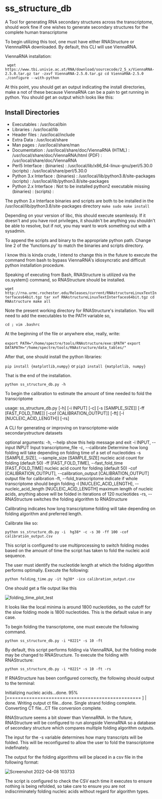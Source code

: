 # ss_structure_db
A Tool for generating RNA secondary structures across the transcriptome, 
  should work fine if one wishes to generate secondary structures for the complete human transcriptome

To begin utilizing this tool, one must have either RNAStructure or ViennnaRNA downloaded. By default, this CLI will use
  ViennaRNA.
  
ViennaRNA installation:

` wget https://www.tbi.univie.ac.at/RNA/download/sourcecode/2_5_x/ViennaRNA-2.5.0.tar.gz
 tar -zxvf ViennaRNA-2.5.0.tar.gz
 cd ViennaRNA-2.5.0
 ./configure --with-python`

 
At this point, you should get an output indicating the install directories, make a not of these because ViennaRNA
  can be a pain to get running in python. You should get an output which looks like this:
  
Install Directories
-------------------
  * Executables               : /usr/local/bin
  * Libraries                 : /usr/local/lib
  * Header files              : /usr/local/include
  * Extra Data                : /usr/local/share
  * Man pages                 : /usr/local/share/man
  * Documentation             : /usr/local/share/doc/ViennaRNA
      (HTML)                  : /usr/local/share/doc/ViennaRNA/html
      (PDF)                   : /usr/local/share/doc/ViennaRNA
  * Perl5 Interface           :
      (binaries)              : /usr/local/lib/x86_64-linux-gnu/perl/5.30.0
      (scripts)               : /usr/local/share/perl/5.30.0
  * Python 3.x Interface      :
      (binaries)              : /usr/local/lib/python3.8/site-packages
      (scripts)               : /usr/local/lib/python3.8/site-packages
  * Python 2.x Interface      : Not to be installed python2 executable missing
      (binaries)              :
      (scripts)               :
 
 
The python 3.x Interface binaries and scripts are both to be installed in the /usr/local/lib/python3.8/site-packages directory
 `make
 sudo make install`
 
Depending on your version of libc, this should execute seamlessly. 
  If it doesn't and you have root privileges, it shouldn't be anything you shouldn't be able to resolve, 
  but if not, you may want to work something out with a sysadmin.
  
To append the scripts and binary to the appropriate python path. Change line 2 of the 'functions.py' to match the
  binaries and scripts directory.
  
I know this is kinda crude, I intend to change this in the future to 
  execute the command from bash to bypass ViennaRNA's idiosyncratic and difficult python installation procedure.

Speaking of executing from Bash, RNAStructure is utilized via the os.system() command, so RNAStructure should be installed.
  
  
 `wget http://rna.urmc.rochester.edu/Releases/current/RNAstructureLinuxTextInterfaces64bit.tgz
  tar xvf RNAstructureLinuxTextInterfaces64bit.tgz
  cd RNAstructure
  make all`
 
Note the present working directory for RNAStructure's installation. 
  You will need to add the executables to the PATH variable so,
  
  `cd ; vim .bashrc`
  
At the beginning of the file or anywhere else, really, write:

  `export PATH="/home/spectre/tools/RNAstructure/exe:$PATH"`
  `export DATAPATH="/home/spectre/tools/RNAstructure/data_tables/"`
  
 After that, one should install the python libraries: 
 
 `pip install {matplotlib,numpy}`
or 
  `pip3 install {matplotlib, numpy}`
  
That is the end of the installation.

  `python ss_structure_db.py -h`
  
To begin the calibration to estimate the amount of time needed to fold the transcriptome

usage: ss_structure_db.py [-h] [-i INPUT] [-c] [-s [SAMPLE_SIZE]] [-ff [FAST_FOLD_TIME]] [-cof [CALIBRATION_OUTPUT]] [-ft] [-l [NUCLEIC_ACID_LENGTH]] [-rs]

A CLI for generating or improving on transcriptome-wide secondarystructure datasets

optional arguments:
  -h, --help            show this help message and exit
  -i INPUT, --input INPUT
                        Input transcriptome_file
  -c, --calibrate       Determine how long folding will take depending on folding time of a set of nucleotides
  -s [SAMPLE_SIZE], --sample_size [SAMPLE_SIZE]
                        nucleic acid count for folding (default 50)
  -ff [FAST_FOLD_TIME], --fast_fold_time [FAST_FOLD_TIME]
                        nucleic acid count for folding (default 50)
  -cof [CALIBRATION_OUTPUT], --calibration_output [CALIBRATION_OUTPUT]
                        output file for calibration
  -ft, --fold_transcriptome
                        indicate if whole transcriptome should begin folding
  -l [NUCLEIC_ACID_LENGTH], --nucleic_acid_length [NUCLEIC_ACID_LENGTH]
                        maximum length of nucleic acids, anything above will be folded in iterations of 120 nucleotides
  -rs, --RNAStructure   switches the folding algorithm to RNAStructure
 
Calibrating indicates how long transcriptome folding will take depending on folding algorithm and preferred length.

Calibrate like so:
  
 `python ss_structure_db.py -i  hg38* -c -s 30 -ff 100 -cof calibration_output.csv`

This script is configured to use multiprocessing to switch folding modes based on the amount of time the script has taken to fold the nucleic acid sequence.

The user must identify the nucleotide length at which the folding algorithm performs optimally. Execute the following:

  `python folding_time.py -it hg38* -ico calibration_output.csv`
  
  
One should get a file output like this
  
![folding_time_plot_test](https://user-images.githubusercontent.com/79552389/162453802-cae32cbd-4d93-43a1-9efa-d4b578d0d1ed.png)

It looks like the local minima is around 1800 nucleotides, so the cutoff for the slow folding mode is 1800 nucleotides. This is the default value in any case.

To begin folding the transcriptome, one must execute the following command.

   `python ss_structure_db.py -i *0221* -s 10 -ft`
   
By default, this script performs folding via ViennaRNA, but the folding mode may be changed to RNAStructure. To execute the folding with RNAStructure:

  `python ss_structure_db.py -i *0221* -s 10 -ft -rs` 

If RNAStructure has been configured correctly, the following should output to the terminal:

Initializing nucleic acids...done.
 95% [================================================  ] |                     done.
Writing output ct file...done.
Single strand folding complete.
Converting CT file...CT file conversion complete.

RNAStructure seems a bit slower than ViennaRNA. In the future, RNAStructure will be configured to run alongside ViennaRNA so a database of secondary structure which compares multiple folding algorithm outputs.

The input for the -s variable determines how many transcripts will be folded. This will be reconfigured to allow the user to fold the transcriptome indefinately.

The output for the folding algorithms will be placed in a csv file in the following format:


![Screenshot 2022-04-08 103733](https://user-images.githubusercontent.com/79552389/162459404-fbfde93d-2283-405c-87de-d6e4a2e2aae0.png)

The script is configured to check the CSV each time it executes to ensure nothing is being refolded, so take care to ensure you are not indiscriminately folding nucleic acids without regard for algorithm types.


